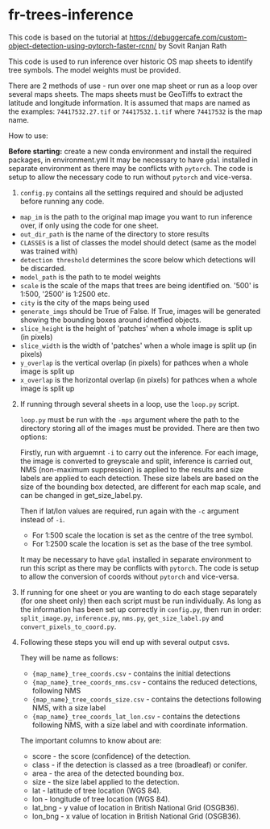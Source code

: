 # fr-trees-inference

This code is based on the tutorial at https://debuggercafe.com/custom-object-detection-using-pytorch-faster-rcnn/ by Sovit Ranjan Rath

This code is used to run inference over historic OS map sheets to identify tree symbols. The model weights must be provided.

There are 2 methods of use - run over one map sheet or run as a loop over several maps sheets. The maps sheets must be GeoTiffs to extract the latitude and longitude information. It is assumed that maps are named as the examples: ``74417532.27.tif`` or ``74417532.1.tif`` where ``74417532`` is the map name.

How to use:

**Before starting:** create a new conda environment and install the required packages, in environment.yml
It may be necessary to have ``gdal`` installed in separate environment as there may be conflicts with ``pytorch``. The code is setup to allow the necessary code to run without ``pytorch`` and vice-versa.

1. ``config.py`` contains all the settings required and should be adjusted before running any code.
- ``map_im`` is the path to the original map image you want to run inference over, if only using the code for one sheet.
- ``out_dir_path`` is the name of the directory to store results
- ``CLASSES`` is a list of classes the model should detect (same as the model was trained with)
- ``detection threshold`` determines the score below which detections will be discarded.
- ``model_path`` is the path to te model weights
- ``scale`` is the scale of the maps that trees are being identified on. '500' is 1:500, '2500' is 1:2500 etc.
- ``city`` is the city of the maps being used
- ``generate_imgs`` should be True of False. If True, images will be generated showing the bounding boxes around idnetfied objects.
- ``slice_height`` is the height of 'patches' when a whole image is split up (in pixels)
- ``slice_width`` is the width of 'patches' when a whole image is split up (in pixels)
- ``y_overlap`` is the vertical overlap (in pixels) for pathces when a whole image is split up
- ``x_overlap`` is the horizontal overlap (in pixels) for pathces when a whole image is split up

2. If running through several sheets in a loop, use the ``loop.py`` script.
  
   ``loop.py`` must be run with the ``-mps`` argument where the path to the directory storing all of the images must be provided. There are then two options:  

   Firstly, run with arguemnt ``-i`` to carry out the inference. For each image, the image is converted to greyscale and split, inference is carried out, NMS (non-maximum suppression) is applied to the results and size labels are applied to each detection. These size labels are based on the size of the bounding box detected, are different for each map scale, and can be changed in get_size_label.py.

   Then if lat/lon values are required, run again with the ``-c`` argument instead of ``-i``.
   - For 1:500 scale the location is set as the centre of the tree symbol.
   - For 1:2500 scale the location is set as the base of the tree symbol.

    It may be necessary to have ``gdal`` installed in separate environment to run this script as there may be conflicts with ``pytorch``. The code is setup to allow the conversion of coords without ``pytorch`` and vice-versa.

3. If running for one sheet or you are wanting to do each stage separately (for one sheet only) then each script must be run individually. As long as the information has been set up correctly in ``config.py``, then run in order: ``split_image.py``, ``inference.py``, ``nms.py``, ``get_size_label.py`` and ``convert_pixels_to_coord.py``.

4. Following these steps you will end up with several output csvs.
  
   They will be name as follows:
   - ``{map_name}_tree_coords.csv`` - contains the initial detections
   - ``{map_name}_tree_coords_nms.csv`` - contains the reduced detections, following NMS
   - ``{map_name}_tree_coords_size.csv`` - contains the detections following NMS, with a size label
   - ``{map_name}_tree_coords_lat_lon.csv`` - contains the detections following NMS, with a size label and with coordinate information. 

   The important columns to know about are:

   - score - the score (confidence) of the detection.
   - class - if the detection is classed as a tree (broadleaf) or conifer.
   - area - the area of the detected bounding box.
   - size - the size label applied to the detection.
   - lat - latitude of tree location (WGS 84).
   - lon - longitude of tree location (WGS 84).
   - lat_bng - y value of location in British National Grid (OSGB36).
   - lon_bng - x value of location in British National Grid (OSGB36).